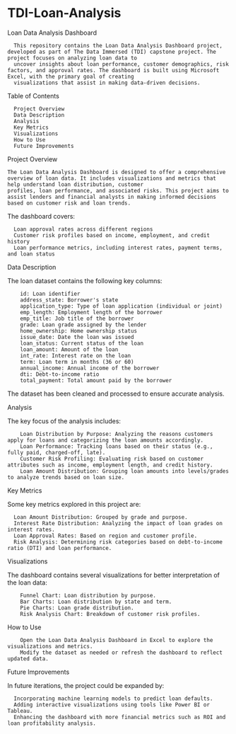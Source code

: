 # TDI-Loan-Analysis
Loan Data Analysis Dashboard

      This repository contains the Loan Data Analysis Dashboard project, developed as part of The Data Immersed (TDI) capstone project. The project focuses on analyzing loan data to     
      uncover insights about loan performance, customer demographics, risk factors, and approval rates. The dashboard is built using Microsoft Excel, with the primary goal of creating 
      visualizations that assist in making data-driven decisions.

Table of Contents

      Project Overview
      Data Description
      Analysis
      Key Metrics
      Visualizations
      How to Use
      Future Improvements

Project Overview

    The Loan Data Analysis Dashboard is designed to offer a comprehensive overview of loan data. It includes visualizations and metrics that help understand loan distribution, customer 
    profiles, loan performance, and associated risks. This project aims to assist lenders and financial analysts in making informed decisions based on customer risk and loan trends.

The dashboard covers:

      Loan approval rates across different regions
      Customer risk profiles based on income, employment, and credit history
      Loan performance metrics, including interest rates, payment terms, and loan status
      
Data Description

The loan dataset contains the following key columns:

        id: Loan identifier
        address_state: Borrower's state
        application_type: Type of loan application (individual or joint)
        emp_length: Employment length of the borrower
        emp_title: Job title of the borrower
        grade: Loan grade assigned by the lender
        home_ownership: Home ownership status
        issue_date: Date the loan was issued
        loan_status: Current status of the loan
        loan_amount: Amount of the loan
        int_rate: Interest rate on the loan
        term: Loan term in months (36 or 60)
        annual_income: Annual income of the borrower
        dti: Debt-to-income ratio
        total_payment: Total amount paid by the borrower
        
The dataset has been cleaned and processed to ensure accurate analysis.

Analysis

The key focus of the analysis includes:

        Loan Distribution by Purpose: Analyzing the reasons customers apply for loans and categorizing the loan amounts accordingly.
        Loan Performance: Tracking loans based on their status (e.g., fully paid, charged-off, late).
        Customer Risk Profiling: Evaluating risk based on customer attributes such as income, employment length, and credit history.
        Loan Amount Distribution: Grouping loan amounts into levels/grades to analyze trends based on loan size.
    
Key Metrics

Some key metrics explored in this project are:

      Loan Amount Distribution: Grouped by grade and purpose.
      Interest Rate Distribution: Analyzing the impact of loan grades on interest rates.
      Loan Approval Rates: Based on region and customer profile.
      Risk Analysis: Determining risk categories based on debt-to-income ratio (DTI) and loan performance.

Visualizations

The dashboard contains several visualizations for better interpretation of the loan data:

        Funnel Chart: Loan distribution by purpose.
        Bar Charts: Loan distribution by state and term.
        Pie Charts: Loan grade distribution.
        Risk Analysis Chart: Breakdown of customer risk profiles.

How to Use

        Open the Loan Data Analysis Dashboard in Excel to explore the visualizations and metrics.
        Modify the dataset as needed or refresh the dashboard to reflect updated data.

Future Improvements

In future iterations, the project could be expanded by:

      Incorporating machine learning models to predict loan defaults.
      Adding interactive visualizations using tools like Power BI or Tableau.
      Enhancing the dashboard with more financial metrics such as ROI and loan profitability analysis.
